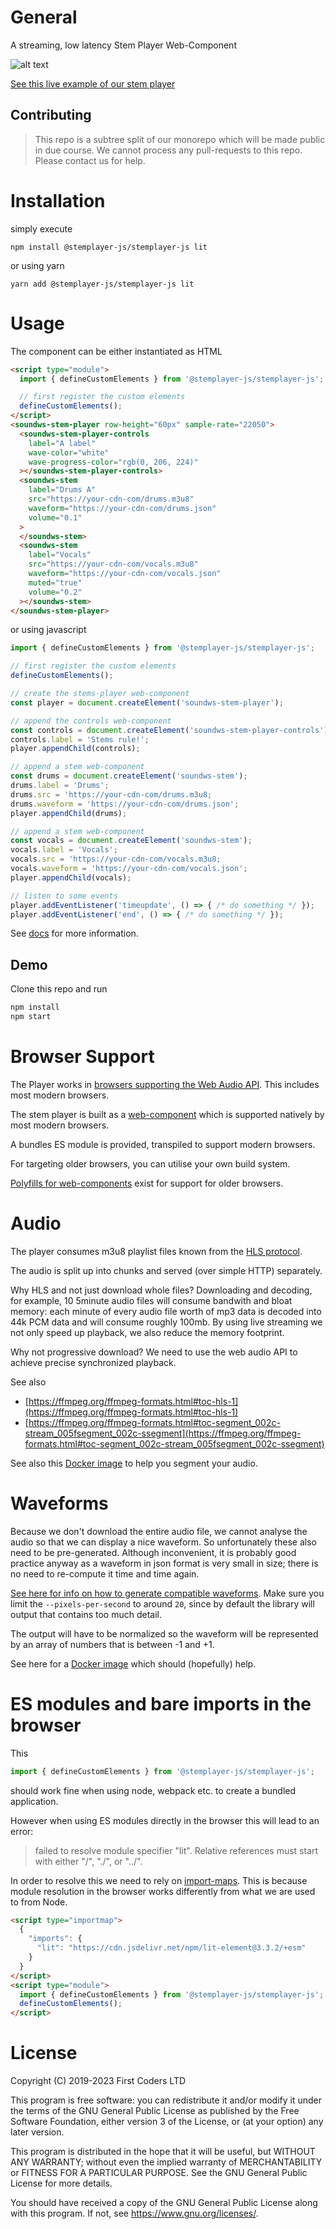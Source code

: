 # General

A streaming, low latency Stem Player Web-Component

![alt text](./assets//img//screenshot.png)

[See this live example of our stem player](https://stemplayer-js.com)

## Contributing

> This repo is a subtree split of our monorepo which will be made public in due course. We cannot process any pull-requests to this repo. Please contact us for help.

# Installation

simply execute

```shell
npm install @stemplayer-js/stemplayer-js lit
```

or using yarn

```shell
yarn add @stemplayer-js/stemplayer-js lit
```

# Usage

The component can be either instantiated as HTML

```html
<script type="module">
  import { defineCustomElements } from '@stemplayer-js/stemplayer-js';

  // first register the custom elements
  defineCustomElements();
</script>
<soundws-stem-player row-height="60px" sample-rate="22050">
  <soundws-stem-player-controls
    label="A label"
    wave-color="white"
    wave-progress-color="rgb(0, 206, 224)"
  ></soundws-stem-player-controls>
  <soundws-stem
    label="Drums A"
    src="https://your-cdn-com/drums.m3u8"
    waveform="https://your-cdn-com/drums.json"
    volume="0.1"
  >
  </soundws-stem>
  <soundws-stem
    label="Vocals"
    src="https://your-cdn-com/vocals.m3u8"
    waveform="https://your-cdn-com/vocals.json"
    muted="true"
    volume="0.2"
  ></soundws-stem>
</soundws-stem-player>
```

or using javascript

```javascript
import { defineCustomElements } from '@stemplayer-js/stemplayer-js';

// first register the custom elements
defineCustomElements();

// create the stems-player web-component
const player = document.createElement('soundws-stem-player');

// append the controls web-component
const controls = document.createElement('soundws-stem-player-controls');
controls.label = 'Stems rule!';
player.appendChild(controls);

// append a stem web-component
const drums = document.createElement('soundws-stem');
drums.label = 'Drums';
drums.src = 'https://your-cdn-com/drums.m3u8;
drums.waveform = 'https://your-cdn-com/drums.json';
player.appendChild(drums);

// append a stem web-component
const vocals = document.createElement('soundws-stem');
vocals.label = 'Vocals';
vocals.src = 'https://your-cdn-com/vocals.m3u8;
vocals.waveform = 'https://your-cdn-com/vocals.json';
player.appendChild(vocals);

// listen to some events
player.addEventListener('timeupdate', () => { /* do something */ });
player.addEventListener('end', () => { /* do something */ });
```

See [docs](./docs) for more information.

## Demo

Clone this repo and run

```bash
npm install
npm start
```

# Browser Support

The Player works in [browsers supporting the Web Audio API](https://caniuse.com/#feat=audio-api). This includes most modern browsers.

The stem player is built as a [web-component](https://caniuse.com/?search=web%20components) which is supported natively by most modern browsers.

A bundles ES module is provided, transpiled to support modern browsers.

For targeting older browsers, you can utilise your own build system.

[Polyfills for web-components](https://www.jsdelivr.com/package/npm/@webcomponents/webcomponentsjs) exist for support for older browsers.

# Audio

The player consumes m3u8 playlist files known from the [HLS protocol](https://en.wikipedia.org/wiki/HTTP_Live_Streaming).

The audio is split up into chunks and served (over simple HTTP) separately.

Why HLS and not just download whole files? Downloading and decoding, for example, 10 5minute audio files will consume bandwith and bloat memory: each minute of every audio file worth of mp3 data is decoded into 44k PCM data and will consume roughly 100mb. By using live streaming we not only speed up playback, we also reduce the memory footprint.

Why not progressive download? We need to use the web audio API to achieve precise synchronized playback.

See also

- [https://ffmpeg.org/ffmpeg-formats.html#toc-hls-1](https://ffmpeg.org/ffmpeg-formats.html#toc-hls-1)
- [https://ffmpeg.org/ffmpeg-formats.html#toc-segment_002c-stream_005fsegment_002c-ssegment](https://ffmpeg.org/ffmpeg-formats.html#toc-segment_002c-stream_005fsegment_002c-ssegment)

See also this [Docker image](https://github.com/sound-ws/docker-segment-audio) to help you segment your audio.

# Waveforms

Because we don't download the entire audio file, we cannot analyse the audio so that we can display a nice waveform. So unfortunately these also need to be pre-generated. Although inconvenient, it is probably good practice anyway as a waveform in json format is very small in size; there is no need to re-compute it time and time again.

[See here for info on how to generate compatible waveforms](https://github.com/bbc/audiowaveform). Make sure you limit the `--pixels-per-second` to around `20`, since by default the library will output that contains too much detail.

The output will have to be normalized so the waveform will be represented by an array of numbers that is between -1 and +1.

See here for a [Docker image](https://github.com/sound-ws/docker-generate-waveforms) which should (hopefully) help.

# ES modules and bare imports in the browser

This

```js
import { defineCustomElements } from '@stemplayer-js/stemplayer-js';
```

should work fine when using node, webpack etc. to create a bundled application.

However when using ES modules directly in the browser this will lead to an error:

> failed to resolve module specifier "lit". Relative references must start with either "/", "./", or "../".

In order to resolve this we need to rely on [import-maps](https://blog.logrocket.com/es-modules-in-browsers-with-import-maps/). This is because module resolution in the browser works differently from what we are used to from Node.

```html
<script type="importmap">
  {
    "imports": {
      "lit": "https://cdn.jsdelivr.net/npm/lit-element@3.3.2/+esm"
    }
  }
</script>
<script type="module">
  import { defineCustomElements } from '@stemplayer-js/stemplayer-js';
  defineCustomElements();
</script>
```

# License

Copyright (C) 2019-2023 First Coders LTD

This program is free software: you can redistribute it and/or modify
it under the terms of the GNU General Public License as published by
the Free Software Foundation, either version 3 of the License, or
(at your option) any later version.

This program is distributed in the hope that it will be useful,
but WITHOUT ANY WARRANTY; without even the implied warranty of
MERCHANTABILITY or FITNESS FOR A PARTICULAR PURPOSE. See the
GNU General Public License for more details.

You should have received a copy of the GNU General Public License
along with this program. If not, see <https://www.gnu.org/licenses/>.
